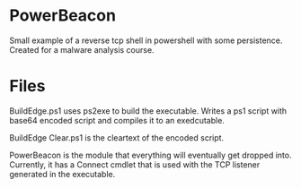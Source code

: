 # PowerBeacon
Small example of a reverse tcp shell in powershell with some persistence. Created for a malware analysis course. 

# Files
BuildEdge.ps1 uses ps2exe to build the executable. Writes a ps1 script with base64 encoded script and compiles it to an exedcutable. 

BuildEdge Clear.ps1 is the cleartext of the encoded script.

PowerBeacon is the module that everything will eventually get dropped into. Currently, it has a Connect cmdlet that is used with the TCP listener generated in the executable.
